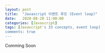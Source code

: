 ```yaml
---
layout: post
title:  "Javascript 이벤트 루프 (Event loop)"
date:   2020-08-20 11:00:00
categories: [Javascript]
tags: [Javascript's 33 concepts, event loop]
comments: true
---
```


Comming Soon 